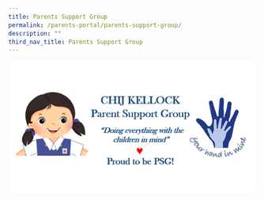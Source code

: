 ```yaml
---
title: Parents Support Group
permalink: /parents-portal/parents-support-group/
description: ""
third_nav_title: Parents Support Group
---
```

<img src="/images/psg.png">
